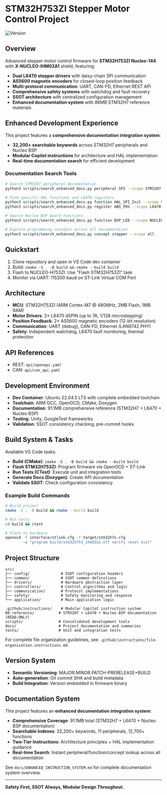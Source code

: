 # STM32H753ZI Stepper Motor Control Project

![Version](https://img.shields.io/badge/version-auto-blue)

## Overview
Advanced stepper motor control firmware for **STM32H753ZI Nucleo-144** with **X-NUCLEO-IHM02A1** shield, featuring:
- **Dual L6470 stepper drivers** with daisy-chain SPI communication
- **AS5600 magnetic encoders** for closed-loop position feedback  
- **Multi-protocol communication**: UART, CAN-FD, Ethernet REST API
- **Comprehensive safety systems** with watchdog and fault recovery
- **SSOT architecture** with centralized configuration management
- **Enhanced documentation system** with 86MB STM32H7 reference materials

## Enhanced Development Experience
This project features a **comprehensive documentation integration system**:
- **32,200+ searchable keywords** across STM32H7 peripherals and Nucleo BSP
- **Modular Copilot instructions** for architecture and HAL implementation
- **Real-time documentation search** for efficient development

### Documentation Search Tools
```bash
# Search STM32H7 peripheral documentation
python3 scripts/search_enhanced_docs.py peripheral SPI --scope STM32H7

# Find specific HAL functions and L6470 registers
python3 scripts/search_enhanced_docs.py function HAL_SPI_Init --scope STM32H7
python3 scripts/search_enhanced_docs.py register ABS_POS --scope L6470

# Search Nucleo BSP board functions
python3 scripts/search_enhanced_docs.py function BSP_LED --scope NUCLEO_BSP

# Explore programming concepts across all documentation
python3 scripts/search_enhanced_docs.py concept stepper --scope all
```

## Quickstart
1. Clone repository and open in VS Code dev container
2. Build: `cmake -S . -B build && cmake --build build`
3. Flash to NUCLEO-H753ZI: Use "Flash STM32H753ZI" task
4. Monitor via UART: 115200 baud on ST-Link Virtual COM Port

## Architecture
- **MCU**: STM32H753ZI (ARM Cortex-M7 @ 480MHz, 2MB Flash, 1MB RAM)
- **Motor Drivers**: 2× L6470 dSPIN (up to 7A, 1/128 microstepping)
- **Position Feedback**: 2× AS5600 magnetic encoders (12-bit resolution)
- **Communication**: UART (debug), CAN-FD, Ethernet (LAN8742 PHY)
- **Safety**: Independent watchdog, L6470 fault monitoring, thermal protection

## API References
- REST: `api/openapi.yaml`
- CAN: `api/can_api.yaml`

## Development Environment
- **Dev Container**: Ubuntu 22.04.5 LTS with complete embedded toolchain
- **Toolchain**: ARM GCC, OpenOCD, CMake, Doxygen
- **Documentation**: 91.1MB comprehensive reference (STM32H7 + L6470 + Nucleo BSP)  
- **Testing**: Unity, GoogleTest frameworks
- **Validation**: SSOT consistency checking, pre-commit hooks

## Build System & Tasks
Available VS Code tasks:
- **Build (CMake)**: `cmake -S . -B build && cmake --build build`
- **Flash STM32H753ZI**: Program firmware via OpenOCD + ST-Link
- **Run Tests (CTest)**: Execute unit and integration tests
- **Generate Docs (Doxygen)**: Create API documentation
- **Validate SSOT**: Check configuration consistency

### Example Build Commands
```bash
# Build project
cmake -S . -B build && cmake --build build

# Run tests
cd build && ctest

# Flash to hardware
openocd -f interface/stlink.cfg -f target/stm32h7x.cfg 
        -c "program build/stm32h753_ihm02a1.elf verify reset exit"
```

## Project Structure
```
src/
├── config/              # SSOT configuration headers
├── common/              # SSOT common definitions  
├── drivers/             # Hardware abstraction layer
├── controllers/         # Control algorithms and logic
├── communication/       # Protocol implementations
├── safety/              # Safety monitoring and response
└── application/         # Main application logic

.github/instructions/    # Modular Copilot instruction system
00_reference/           # STM32H7 + L6470 + Nucleo BSP documentation (READ-ONLY)
scripts/                # Consolidated development tools
docs/                   # Project documentation and summaries
tests/                  # Unit and integration tests
```

For complete file organization guidelines, see `.github/instructions/file-organization.instructions.md`.

## Version System
- **Semantic Versioning**: MAJOR.MINOR.PATCH-PRERELEASE+BUILD
- **Auto-generation**: Git commit SHA and build metadata
- **Build Integration**: Version embedded in firmware binary

## Documentation System
This project features an **enhanced documentation integration system**:
- **Comprehensive Coverage**: 91.1MB total (STM32H7 + L6470 + Nucleo BSP documentation)
- **Searchable Indexes**: 32,200+ keywords, 11 peripherals, 12,700+ functions
- **Two-Tier Instructions**: Architecture principles + HAL implementation guidance
- **Real-time Search**: Instant peripheral/function/concept lookup across all documentation

See `docs/ENHANCED_INSTRUCTION_SYSTEM.md` for complete documentation system overview.

---

**Safety First, SSOT Always, Modular Design Throughout.**
